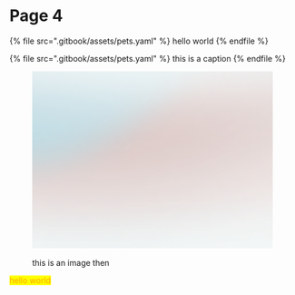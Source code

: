 # Page 4

{% file src=".gitbook/assets/pets.yaml" %}
hello world
{% endfile %}

{% file src=".gitbook/assets/pets.yaml" %}
this is a caption
{% endfile %}

<figure><img src=".gitbook/assets/backdrop.png" alt=""><figcaption><p>this is an image then</p></figcaption></figure>

<mark style="color:orange;">hello world</mark>
